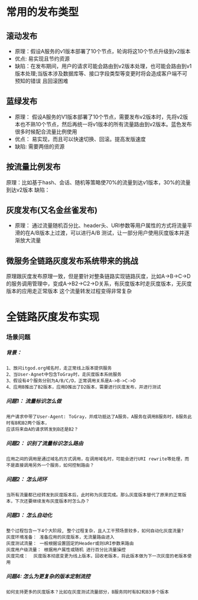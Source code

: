 # 常用的发布类型

## 滚动发布

- 原理：假设A服务的v1版本部署了10个节点，轮询将这10个节点升级到v2版本  
- 优点: 易实现且节约资源
- 缺陷：在发布期间，用户的请求可能会路由到v2版本处理，也可能会路由到v1版本处理;当版本涉及数据库等、接口字段类型等变更时将会造成客户端不可预知的错误
且回滚困难


## 蓝绿发布

- 原理： 假设A服务的V1版本部署了10个节点，需要发布v2版本时，先将v2版本也不熟10个节点，然后再统一将v1版本的所有流量路由到v2版本。蓝色发布很多时候配合流量比例使用  
- 优点： 易实现，而且可以快速切换、回滚。提高发版速度
- 缺陷:  需要两倍的资源

## 按流量比例发布

原理：比如基于hash、会话、随机等策略使70%的流量到达v1版本，30%的流量到达v2版本
缺陷：


## 灰度发布(又名金丝雀发布)
- 原理： 通过流量随机百分比、header头、URI参数等用户属性的方式将流量平滑的在A/B版本上过渡，可以进行A/B 测试，让一部分用户使用灰度版本并逐渐放大流量


## 微服务全链路灰度发布系统带来的挑战
原理跟灰度发布原理一致，但是要针对整条链路实现链路灰度，比如A->B->C->D的服务调用管理中，变成A->B2->C2->D关系，有灰度版本时走灰度版本，无灰度版本的应用走正常版本
这个流量转发过程变得非常复杂


# 全链路灰度发布实现  

### 场景问题
##### 背景：
    1、放问itgod.org域名时，走正常线上版本提供服务  
    2、当User-Agnet中包含ToGray时，走灰度版本系统服务  
    3、假设有4个服务分别为A/B/C/D，正常调用关系是A->B->C->D  
    4、应用B推出了B2版本，应用D推出了D2版本，需要进行灰度发布，并进行测试  
##### 问题1： 流量标识怎么做
    用户请求中带了User-Agent: ToGray，并成功抵达了A服务，A服务在调用B服务时，B服务此时有B和B2两个版本，
    应该将来自A的请求转发到B还是B2？ 

##### 问题2： 识别了流量标识怎么路由
    应用之间的调用是通过域名的方式调用，在调用域名时，可能会进行URI rewrite等处理，而不是直接调用另外一个服务，如何控制路由？

##### 问题2： 怎么闭环
    当所有流量都已经转发到灰度版本后，此时称为灰度完成。那么灰度版本替代了原来的正常版本，下次还要继续发布灰度版本时怎么办？  

##### 问题3： 怎么自动化
    整个过程包含一下4个大阶段, 整个过程复杂，且人工干预场景较多，如何自动化灰度流量?
    灰度环境准备： 准备应用的灰度版本，无流量路由进入  
    灰度测试流量： 一般根据设置固定的Header或则URI参数来路由  
    灰度用户级流量： 根据用户属性或随机 进行百分比流量操控  
    灰度完成：  灰度版本彻底变更为线上版本，回收老版本，将此版本做为下一次灰度的老版本使用  

##### 问题4: 怎么为更复杂的版本定制流控
    如何支持更多的灰度版本？比如在灰度测试流量部分，B服务同时有B2和B3多个版本
